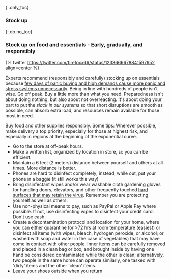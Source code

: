 {:.only_toc}
### Stock up

{:.do.no_toc}
### Stock up on food and essentials - Early, gradually, and responsibly

{% twitter https://twitter.com/firefoxx66/status/1233666678841597952 align=center %}

Experts recommend (responsibly and carefully) stocking up on essentials because
[few days of panic buying and high demands cause more panic and stress systems unnecessarily](https://twitter.com/firefoxx66/status/1233666678841597952). 
Being in line with hundreds of people isn't wise. Go off peak. Buy a little more than what you need.
Preparedness isn't about doing nothing, but also about not overreacting. It's about doing your
part to put the *slack in our systems* so that short disruptions are smooth as possible, can absorb
extra load, and resources remain available for those most in need.

Buy food and other supplies responsibly. Some tips:
Wherever possible, make delivery a top priority, especially for those at highest risk, and
especially in regions at the beginning of the exponential curve.
 - Go to the store at off-peak hours. 
 - Make a written list, organized by location in store, so you can be efficient.
 - Maintain a 6 feet (2 meters) distance between yourself and others at all times.
 More distance is better.
 - Phones are hard to disinfect completely; instead, while out, put your phone in a baggie (it
 still works this way)
 - Bring disinfectant wipes and/or wear washable cloth gardening gloves for handling doors,
 elevators, and other frequently touched [hard surfaces that may retain the virus](https://www.nytimes.com/2020/03/17/health/coronavirus-surfaces-aerosols.html).
 Remember you are protecting yourself as well as others. 
 - Use non-physical means to pay, such as PayPal or Apple Pay where possible. If not, use
 disinfecting wipes to disinfect your credit card. Don't use cash. 
 - Create a decontamination protocol and location for your home, where you can either quarantine 
 for >72 hrs at room temperature (easiest) or disinfect all items (with wipes, bleach, hydrogen
 peroxide, or alcohol; or washed with soap and water in the case of vegetables) that may have come
 in contact with other people. Inner items can be carefully removed and placed in a clean bag or 
 box, and brought inside by having one hand be considered contaminated while the other is clean;
 alternatively, two people in the same home can operate similarly, one tasked with 'dirty' items
 and the other 'clean' items. 
 - Leave your shoes outside when you return
